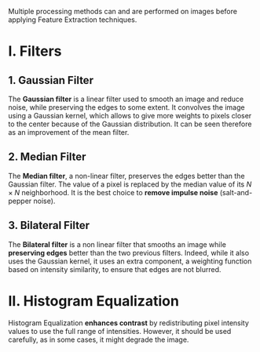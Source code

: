 Multiple processing methods can and are performed on images before applying Feature Extraction techniques.


# I. Filters

## 1. Gaussian Filter

The **Gaussian filter** is a linear filter used to smooth an image and reduce noise, while preserving the edges to some extent. It convolves the image using a Gaussian kernel, which allows to give more weights to pixels closer to the center because of the Gaussian distribution. It can be seen therefore as an improvement of the mean filter.


## 2. Median Filter

The **Median filter**, a non-linear filter, preserves the edges better than the Gaussian filter. The value of a pixel is replaced by the median value of its $N \times N$ neighborhood. It is the best choice to **remove impulse noise** (salt-and-pepper noise).


## 3. Bilateral Filter

The **Bilateral filter** is a non linear filter that smooths an image while **preserving edges** better than the two previous filters. Indeed, while it also uses the Gaussian kernel, it uses an extra component, a weighting function based on intensity similarity, to ensure that edges are not blurred.


# II. Histogram Equalization

Histogram Equalization **enhances contrast** by redistributing pixel intensity values to use the full range of intensities. However, it should be used carefully, as in some cases, it might degrade the image.
